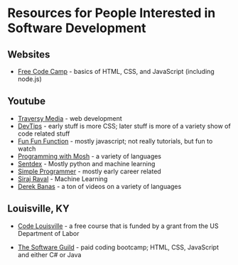 # Resources for People Interested in Software Development

## Websites

* [Free Code Camp](https://www.freecodecamp.org/) - basics of HTML, CSS, and JavaScript (including node.js)

## Youtube

* [Traversy Media](https://www.youtube.com/channel/UC29ju8bIPH5as8OGnQzwJyA) - web development
* [DevTips](https://www.youtube.com/user/DevTipsForDesigners) - early stuff is more CSS; later stuff is more of a variety show of code related stuff
* [Fun Fun Function](https://www.youtube.com/channel/UCO1cgjhGzsSYb1rsB4bFe4Q) - mostly javascript; not really tutorials, but fun to watch
* [Programming with Mosh](https://www.youtube.com/channel/UCWv7vMbMWH4-V0ZXdmDpPBA) - a variety of languages
* [Sentdex](https://www.youtube.com/channel/UCfzlCWGWYyIQ0aLC5w48gBQ) - Mostly python and machine learning
* [Simple Programmer](https://www.youtube.com/channel/UCRxWW_Ncs308nW4An23Yeig) - mostly early career related
* [Siraj Raval](https://www.youtube.com/channel/UCWN3xxRkmTPmbKwht9FuE5A) - Machine Learning
* [Derek Banas](https://www.youtube.com/user/derekbanas) - a ton of videos on a variety of languages

## Louisville, KY

* [Code Louisville](https://codelouisville.org/learn) - a free course that is funded by a grant from the US Department of Labor

* [The Software Guild](https://www.thesoftwareguild.com/) - paid coding bootcamp; HTML, CSS, JavaScript and either C# or Java



